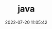 ---
pageComponent:
  name: Catalogue
  data:
    key: 01.programing/01.languages/02.java
    description: 静态的、强类型的、半编译半解释型语言。
title: java
date: 2022-07-20 11:05:42
permalink: /language/java/
sidebar: false
article: false
comment: false
editLink: false
---